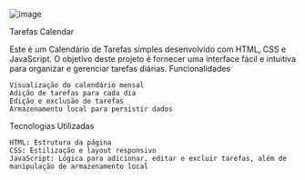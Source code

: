 ![image](https://github.com/user-attachments/assets/dbae6a16-73b1-422a-b060-6200980b6971)

Tarefas Calendar

Este é um Calendário de Tarefas simples desenvolvido com HTML, CSS e JavaScript. O objetivo deste projeto é fornecer uma interface fácil e intuitiva para organizar e gerenciar tarefas diárias.
Funcionalidades

    Visualização do calendário mensal
    Adição de tarefas para cada dia
    Edição e exclusão de tarefas
    Armazenamento local para persistir dados

Tecnologias Utilizadas

    HTML: Estrutura da página
    CSS: Estilização e layout responsivo
    JavaScript: Lógica para adicionar, editar e excluir tarefas, além de manipulação de armazenamento local
